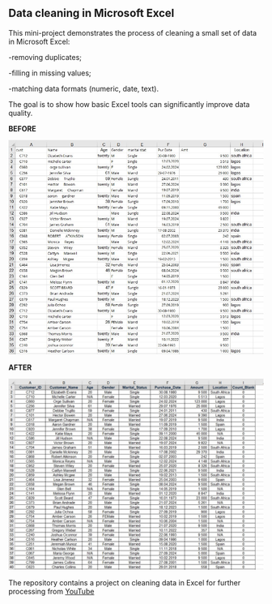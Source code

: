 ## **Data cleaning in Microsoft Excel**

This mini-project demonstrates the process of cleaning a small set of data in Microsoft Excel: 

-removing duplicates; 

-filling in missing values; 

-matching data formats (numeric, date, text).

The goal is to show how basic Excel tools can significantly improve data quality.

**BEFORE**

![raw](https://github.com/VasylBihari/Excel-Training-and-Learning/blob/main/Data%20Cleaning%20Using%20Excel%20-%20Esther%20Anagu/raw_data.jpg)


**AFTER**


![cleaned](https://github.com/VasylBihari/Excel-Training-and-Learning/blob/main/Data%20Cleaning%20Using%20Excel%20-%20Esther%20Anagu/cleaned_data.jpg)




The repository contains a project on cleaning data in Excel for further processing from [YouTube](https://www.youtube.com/watch?v=k0FN5C08yTM&t=27s)
